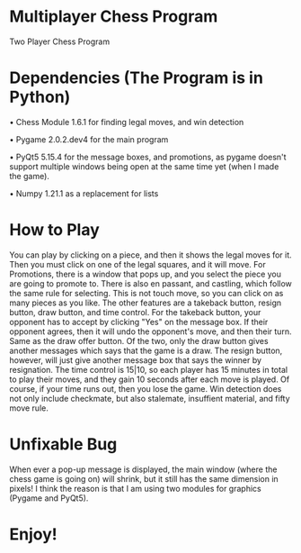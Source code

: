 # Multiplayer Chess Program
 
Two Player Chess Program

# Dependencies (The Program is in Python)
• Chess Module 1.6.1 for finding legal moves, and win detection

• Pygame 2.0.2.dev4 for the main program

• PyQt5 5.15.4 for the message boxes, and promotions, as pygame doesn't support multiple windows being open at the same time yet (when I made the game).

• Numpy 1.21.1 as a replacement for lists
 
# How to Play
You can play by clicking on a piece, and then it shows the legal moves for it. Then you must click on one of the legal squares, and it will move. For Promotions, there is a window that pops up, and you select the piece you are going to promote to. There is also en passant, and castling, which follow the same rule for selecting. This is not touch move, so you can click on as many pieces as you like. The other features are a takeback button, resign button, draw button, and time control. For the takeback button, your opponent has to accept by clicking "Yes" on the message box. If their opponent agrees, then it will undo the opponent's move, and then their turn. Same as the draw offer button. Of the two, only the draw button gives another messages which says that the game is a draw. The resign button, however, will just give another message box that says the winner by resignation. The time control is 15|10, so each player has 15 minutes in total to play their moves, and they gain 10 seconds after each move is played. Of course, if your time runs out, then you lose the game. Win detection does not only include checkmate, but also stalemate, insuffient material, and fifty move rule. 

# Unfixable Bug
When ever a pop-up message is displayed, the main window (where the chess game is going on) will shrink, but it still has the same dimension in pixels! I think the reason is that I am using two modules for graphics (Pygame and PyQt5).

# Enjoy!

